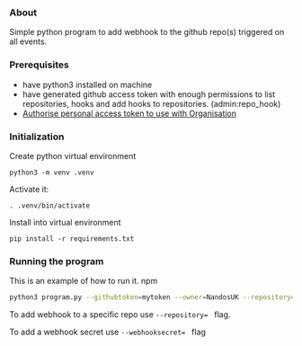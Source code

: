 
### About

Simple python program to add webhook to the github repo(s) triggered on all events.

### Prerequisites

- have python3 installed on machine
- have generated github access token with enough permissions to list repositories, hooks and add hooks to repositories. (admin:repo_hook)
- [Authorise personal access token to use with Organisation](https://docs.github.com/en/github/authenticating-to-github/authenticating-with-saml-single-sign-on/authorizing-a-personal-access-token-for-use-with-saml-single-sign-on)

### Initialization
Create python virtual environment
```
python3 -m venv .venv
```
Activate it:
```
. .venv/bin/activate
```
Install into virtual environment
```
pip install -r requirements.txt
```

### Running the program
This is an example of how to run it.
npm
  ```sh
  python3 program.py --githubtoken=mytoken --owner=NandosUK --repository=fourkeys --webhookurl=https://www.dora.nandos.dev
  ```
To add webhook to a specific repo use ```--repository= ``` flag.

To add a webhook secret use ```--webhooksecret= ``` flag
